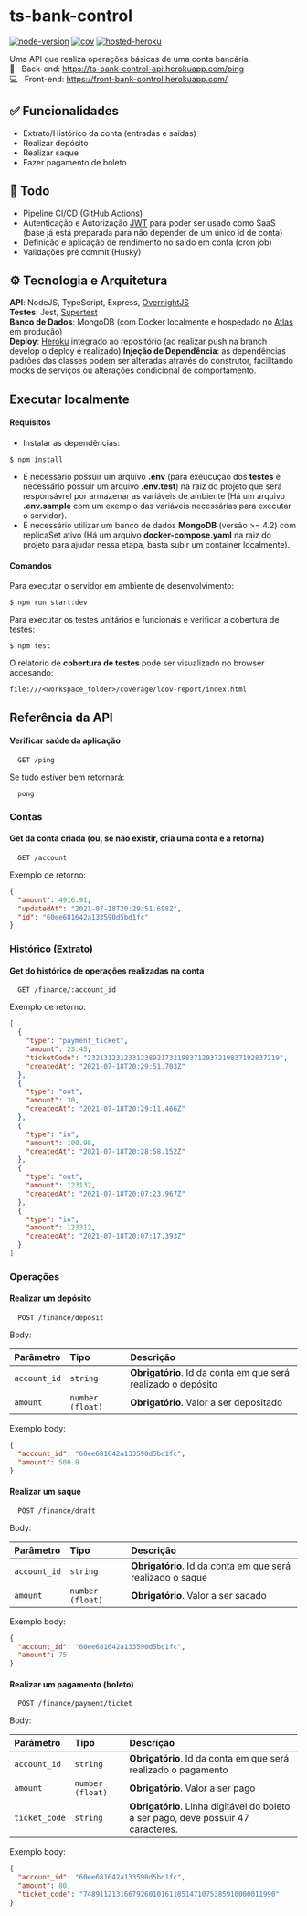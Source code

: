# ts-bank-control

[![node-version](https://img.shields.io/badge/node-%3E%3D%2014.17.3-green)](https://nodejs.org/docs/latest-v14.x/api/index.html) [![cov](https://img.shields.io/badge/coverage-94.2%25-green)]() [![hosted-heroku](https://img.shields.io/badge/hosted%20on-Heroku-purple)](https://ts-bank-control-api.herokuapp.com/ping)

Uma API que realiza operações básicas de uma conta bancária. \
:electric_plug: &nbsp; Back-end: https://ts-bank-control-api.herokuapp.com/ping \
:computer: &nbsp; Front-end: https://front-bank-control.herokuapp.com/

## :white_check_mark: Funcionalidades

- Extrato/Histórico da conta (entradas e saídas)
- Realizar depósito
- Realizar saque
- Fazer pagamento de boleto

## :pushpin: Todo

- Pipeline CI/CD (GitHub Actions)
- Autenticação e Autorização [JWT](https://jwt.io/) para poder ser usado como SaaS (base já está preparada para não depender de um único id de conta)
- Definição e aplicação de rendimento no saldo em conta (cron job)
- Validações pré commit (Husky)

## :gear: Tecnologia e Arquitetura

**API**: NodeJS, TypeScript, Express, [OvernightJS](https://github.com/seanpmaxwell/overnight) \
**Testes**: Jest, [Supertest](https://github.com/visionmedia/supertest) \
**Banco de Dados**: MongoDB (com Docker localmente e hospedado no [Atlas](https://www.mongodb.com/cloud/atlas) em produção) \
**Deploy**: [Heroku](https://www.heroku.com/home) integrado ao repositório (ao realizar push na branch develop o deploy é realizado)
**Injeção de Dependência**: as dependências padrões das classes podem ser alteradas através do construtor, facilitando mocks de serviços ou alterações condicional de comportamento.

## Executar localmente

#### Requisitos

- Instalar as dependências:

```
$ npm install
```

- É necessário possuir um arquivo **.env** (para exeucução dos **testes** é necessário possuir um arquivo **.env.test**) na raiz do projeto que será responsávrel por armazenar as variáveis de ambiente (Há um arquivo **.env.sample** com um exemplo das variáveis necessárias para executar o servidor).
- É necessário utilizar um banco de dados **MongoDB** (versão >= 4.2) com replicaSet ativo (Há um arquivo **docker-compose.yaml** na raiz do projeto para ajudar nessa etapa, basta subir um container localmente).

#### Comandos

Para executar o servidor em ambiente de desenvolvimento:

```
$ npm run start:dev
```

Para executar os testes unitários e funcionais e verificar a cobertura de testes:

```
$ npm test
```

O relatório de **cobertura de testes** pode ser visualizado no browser accesando:

```http
file:///<workspace_folder>/coverage/lcov-report/index.html
```

## Referência da API

#### Verificar saúde da aplicação

```http
  GET /ping
```

Se tudo estiver bem retornará:

```
  pong
```

### Contas

#### Get da conta criada (ou, se não existir, cria uma conta e a retorna)

```http
  GET /account
```

Exemplo de retorno:

```json
{
  "amount": 4916.91,
  "updatedAt": "2021-07-18T20:29:51.698Z",
  "id": "60ee681642a133590d5bd1fc"
}
```

### Histórico (Extrato)

#### Get do histórico de operações realizadas na conta

```http
  GET /finance/:account_id
```

Exemplo de retorno:

```json
[
  {
    "type": "payment_ticket",
    "amount": 23.45,
    "ticketCode": "23213123123312389217321983712937219837192837219",
    "createdAt": "2021-07-18T20:29:51.703Z"
  },
  {
    "type": "out",
    "amount": 30,
    "createdAt": "2021-07-18T20:29:11.466Z"
  },
  {
    "type": "in",
    "amount": 100.98,
    "createdAt": "2021-07-18T20:28:58.152Z"
  },
  {
    "type": "out",
    "amount": 123132,
    "createdAt": "2021-07-18T20:07:23.967Z"
  },
  {
    "type": "in",
    "amount": 123312,
    "createdAt": "2021-07-18T20:07:17.393Z"
  }
]
```

### Operações

#### Realizar um depósito

```http
  POST /finance/deposit
```

Body:

| Parâmetro    | Tipo             | Descrição                                                     |
| :----------- | :--------------- | :------------------------------------------------------------ |
| `account_id` | `string`         | **Obrigatório**. Id da conta em que será realizado o depósito |
| `amount`     | `number (float)` | **Obrigatório**. Valor a ser depositado                       |

Exemplo body:

```json
{
  "account_id": "60ee681642a133590d5bd1fc",
  "amount": 500.8
}
```

#### Realizar um saque

```http
  POST /finance/draft
```

Body:

| Parâmetro    | Tipo             | Descrição                                                  |
| :----------- | :--------------- | :--------------------------------------------------------- |
| `account_id` | `string`         | **Obrigatório**. Id da conta em que será realizado o saque |
| `amount`     | `number (float)` | **Obrigatório**. Valor a ser sacado                        |

Exemplo body:

```json
{
  "account_id": "60ee681642a133590d5bd1fc",
  "amount": 75
}
```

#### Realizar um pagamento (boleto)

```http
  POST /finance/payment/ticket
```

Body:

| Parâmetro     | Tipo             | Descrição                                                                          |
| :------------ | :--------------- | :--------------------------------------------------------------------------------- |
| `account_id`  | `string`         | **Obrigatório**. Id da conta em que será realizado o pagamento                     |
| `amount`      | `number (float)` | **Obrigatório**. Valor a ser pago                                                  |
| `ticket_code` | `string`         | **Obrigatório**. Linha digitável do boleto a ser pago, deve possuir 47 caracteres. |

Exemplo body:

```json
{
  "account_id": "60ee681642a133590d5bd1fc",
  "amount": 80,
  "ticket_code": "74891121316679260101611851471075385910000011990"
}
```
